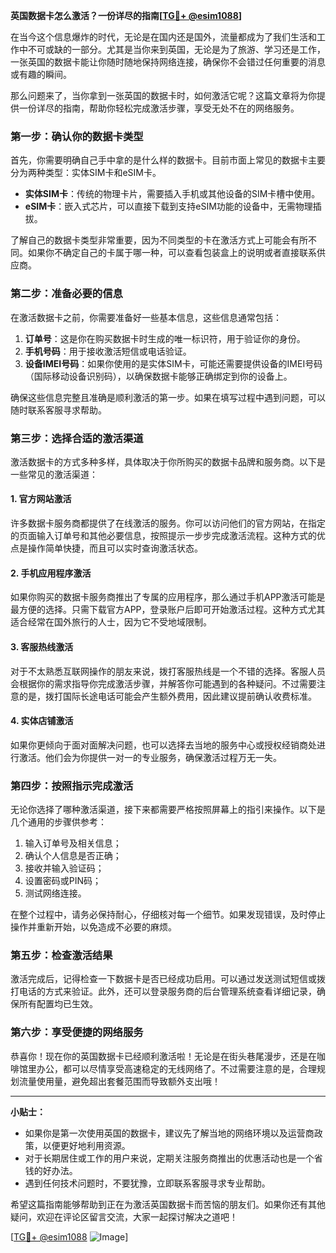 **英国数据卡怎么激活？一份详尽的指南[[TG💪+ @esim1088](https://t.me/s/esim1088)]**

在当今这个信息爆炸的时代，无论是在国内还是国外，流量都成为了我们生活和工作中不可或缺的一部分。尤其是当你来到英国，无论是为了旅游、学习还是工作，一张英国的数据卡能让你随时随地保持网络连接，确保你不会错过任何重要的消息或有趣的瞬间。

那么问题来了，当你拿到一张英国的数据卡时，如何激活它呢？这篇文章将为你提供一份详尽的指南，帮助你轻松完成激活步骤，享受无处不在的网络服务。

### **第一步：确认你的数据卡类型**

首先，你需要明确自己手中拿的是什么样的数据卡。目前市面上常见的数据卡主要分为两种类型：实体SIM卡和eSIM卡。

- **实体SIM卡**：传统的物理卡片，需要插入手机或其他设备的SIM卡槽中使用。
- **eSIM卡**：嵌入式芯片，可以直接下载到支持eSIM功能的设备中，无需物理插拔。

了解自己的数据卡类型非常重要，因为不同类型的卡在激活方式上可能会有所不同。如果你不确定自己的卡属于哪一种，可以查看包装盒上的说明或者直接联系供应商。

### **第二步：准备必要的信息**

在激活数据卡之前，你需要准备好一些基本信息，这些信息通常包括：

1. **订单号**：这是你在购买数据卡时生成的唯一标识符，用于验证你的身份。
2. **手机号码**：用于接收激活短信或电话验证。
3. **设备IMEI号码**：如果你使用的是实体SIM卡，可能还需要提供设备的IMEI号码（国际移动设备识别码），以确保数据卡能够正确绑定到你的设备上。

确保这些信息完整且准确是顺利激活的第一步。如果在填写过程中遇到问题，可以随时联系客服寻求帮助。

### **第三步：选择合适的激活渠道**

激活数据卡的方式多种多样，具体取决于你所购买的数据卡品牌和服务商。以下是一些常见的激活渠道：

#### **1. 官方网站激活**
许多数据卡服务商都提供了在线激活的服务。你可以访问他们的官方网站，在指定的页面输入订单号和其他必要信息，按照提示一步步完成激活流程。这种方式的优点是操作简单快捷，而且可以实时查询激活状态。

#### **2. 手机应用程序激活**
如果你购买的数据卡服务商推出了专属的应用程序，那么通过手机APP激活可能是最方便的选择。只需下载官方APP，登录账户后即可开始激活过程。这种方式尤其适合经常在国外旅行的人士，因为它不受地域限制。

#### **3. 客服热线激活**
对于不太熟悉互联网操作的朋友来说，拨打客服热线是一个不错的选择。客服人员会根据你的需求指导你完成激活步骤，并解答你可能遇到的各种疑问。不过需要注意的是，拨打国际长途电话可能会产生额外费用，因此建议提前确认收费标准。

#### **4. 实体店铺激活**
如果你更倾向于面对面解决问题，也可以选择去当地的服务中心或授权经销商处进行激活。他们会为你提供一对一的专业服务，确保激活过程万无一失。

### **第四步：按照指示完成激活**

无论你选择了哪种激活渠道，接下来都需要严格按照屏幕上的指引来操作。以下是几个通用的步骤供参考：

1. 输入订单号及相关信息；
2. 确认个人信息是否正确；
3. 接收并输入验证码；
4. 设置密码或PIN码；
5. 测试网络连接。

在整个过程中，请务必保持耐心，仔细核对每一个细节。如果发现错误，及时停止操作并重新开始，以免造成不必要的麻烦。

### **第五步：检查激活结果**

激活完成后，记得检查一下数据卡是否已经成功启用。可以通过发送测试短信或拨打电话的方式来验证。此外，还可以登录服务商的后台管理系统查看详细记录，确保所有配置均已生效。

### **第六步：享受便捷的网络服务**

恭喜你！现在你的英国数据卡已经顺利激活啦！无论是在街头巷尾漫步，还是在咖啡馆里办公，都可以尽情享受高速稳定的无线网络了。不过需要注意的是，合理规划流量使用量，避免超出套餐范围而导致额外支出哦！

---

**小贴士：**
- 如果你是第一次使用英国的数据卡，建议先了解当地的网络环境以及运营商政策，以便更好地利用资源。
- 对于长期居住或工作的用户来说，定期关注服务商推出的优惠活动也是一个省钱的好办法。
- 遇到任何技术问题时，不要犹豫，立即联系客服寻求专业帮助。

希望这篇指南能够帮助到正在为激活英国数据卡而苦恼的朋友们。如果你还有其他疑问，欢迎在评论区留言交流，大家一起探讨解决之道吧！

[[TG💪+ @esim1088](https://t.me/s/esim1088) ![Image](https://i.postimg.cc/4NQfJmqS/Snipaste-2025-05-13-00-14-12.png)]